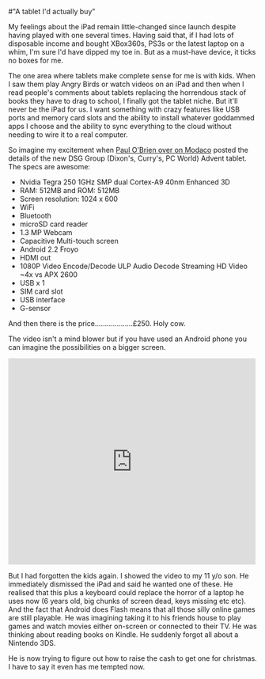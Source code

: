 #"A tablet I'd actually buy"


 <p>My feelings about the iPad remain little-changed since launch despite having played with one several times. Having said that, if I had lots of disposable income and bought XBox360s, PS3s or the latest laptop on a whim, I'm sure I'd have dipped my toe in. But as a must-have device, it ticks no boxes for me.</p>
<p>The one area where tablets make complete sense for me is with kids. When I saw them play Angry Birds or watch videos on an iPad and then when I read people's comments about tablets replacing the horrendous stack of books they have to drag to school, I finally got the tablet niche. But it'll never be the iPad for us. I want something with crazy features like USB ports and memory card slots and the ability to install whatever goddammed apps I choose and the ability to sync everything to the cloud without needing to wire it to a real computer.</p>
<p>So imagine my excitement when <a href="http://android.modaco.com/content/android-news/320181/advent-android-tablets-set-to-hit-the-dixons-group-stores-shortly/">Paul O'Brien over on Modaco</a> posted the details of the new DSG Group (Dixon's, Curry's, PC World) Advent tablet. The specs are awesome:</p>
<ul>
<li>Nvidia Tegra 250 1GHz SMP dual Cortex-A9 40nm Enhanced 3D</li>
<li>RAM: 512MB and&nbsp;ROM: 512MB</li>
<li>Screen resolution: 1024 x 600</li>
<li>WiFi</li>
<li>Bluetooth</li>
<li>microSD card reader</li>
<li>1.3 MP Webcam</li>
<li>Capacitive Multi-touch screen</li>
<li>Android 2.2 Froyo</li>
<li>HDMI out</li>
<li>1080P Video Encode/Decode ULP Audio Decode Streaming HD Video ~4x vs APX 2600</li>
<li>USB x 1</li>
<li>SIM card slot</li>
<li>USB interface</li>
<li>G-sensor</li>
</ul>
<p>And then there is the price...................&pound;250. Holy cow.</p>
<p>The video isn't a mind blower but if you have used an Android phone you can imagine the possibilities on a bigger screen.</p>
<p><iframe src="http://www.youtube.com/embed/Ypj6JxXcxu0?wmode=transparent" allowfullscreen frameborder="0" height="417" width="500"></iframe></p>
<p>But I had forgotten the kids again. I showed the video to my 11 y/o son. He immediately dismissed the iPad and said he wanted one of these. He realised that this plus a keyboard could replace the horror of a laptop he uses now (6 years old, big chunks of screen dead, keys missing etc etc). And the fact that Android does Flash means that all those silly online games are still playable. He was imagining taking it to his friends house to play games and watch movies either on-screen or connected to their TV. He was thinking about reading books on Kindle. He suddenly forgot all about a Nintendo 3DS.</p>
<p>He is now trying to figure out how to raise the cash to get one for christmas. I have to say it even has me tempted now.</p>
<p>&nbsp;</p>
<p>&nbsp;</p>
 